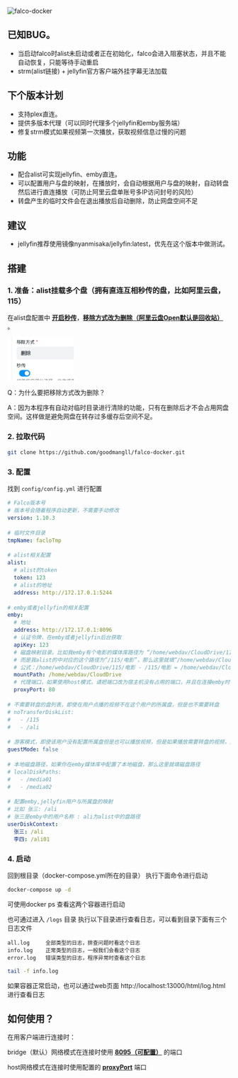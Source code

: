 ![falco-docker](https://socialify.git.ci/goodmangll/falco-docker/image?description=1&descriptionEditable=%E6%9B%B4%E5%8A%A0%E5%BC%BA%E5%A4%A7%E7%9A%84%E5%AA%92%E4%BD%93%E6%9C%8D%E5%8A%A1%E4%BB%A3%E7%90%86%E5%B7%A5%E5%85%B7%E3%80%82&font=KoHo&forks=1&issues=1&language=1&logo=https%3A%2F%2Fgithub.com%2Fgoodmangll%2Ffalco-docker%2Fblob%2Fmaster%2Fassets%2Flogo.png%3Fraw%3Dtrue&name=1&owner=1&pattern=Floating%20Cogs&pulls=1&stargazers=1&theme=Light)

## 已知BUG。
- 当启动falco时alist未启动或者正在初始化，falco会进入阻塞状态，并且不能自动恢复，只能等待手动重启
- strm(alist链接) + jellyfin官方客户端外挂字幕无法加载

## 下个版本计划
- 支持plex直连。
- 提供多版本代理（可以同时代理多个jellyfin和emby服务端）
- 修复strm模式如果视频第一次播放，获取视频信息过慢的问题

## 功能
- 配合alist可实现jellyfin、emby直连。
- 可以配置用户与盘的映射，在播放时，会自动根据用户与盘的映射，自动转盘然后进行直连播放（可防止阿里云盘单账号多IP访问封号的风险）
- 转盘产生的临时文件会在退出播放后自动删除，防止网盘空间不足

## 建议
- jellyfin推荐使用镜像nyanmisaka/jellyfin:latest，优先在这个版本中做测试。

## 搭建

### 1. 准备：alist挂载多个盘（拥有直连互相秒传的盘，比如阿里云盘，115）

在alist盘配置中 **<u>开启秒传</u>**，**<u>移除方式改为删除（阿里云盘Open默认是回收站）</u>** 。

<img src="assets/image-20240130114921-9txb12m.png" width="150">

Q：为什么要把移除方式改为删除？

A：因为本程序有自动对临时目录进行清除的功能，只有在删除后才不会占用网盘空间。这样做是避免网盘在转存过多缓存后空间不足。

### 2. 拉取代码

```bash
git clone https://github.com/goodmangll/falco-docker.git
```

### 3. 配置

找到 `config/config.yml`​​ 进行配置

```yml
# Falco版本号
# 版本号会随着程序自动更新，不需要手动修改
version: 1.10.3

# 临时文件目录
tmpName: facloTmp

# alist相关配置
alist:
  # alist的token
  token: 123
  # alist的地址
  address: http://172.17.0.1:5244

# emby或者jellyfin的相关配置
emby:   
  # 地址
  address: http://172.17.0.1:8096
  # 认证令牌，在emby或者jellyfin后台获取
  apiKey: 123
  # 磁盘映射目录。比如我emby有个电影的媒体库路径为 “/home/webdav/CloudDrive/115/电影”
  # 而是我alist的中对应的这个路径为“/115/电影”，那么这里就填“/home/webdav/CloudDrive”
  # 公式：/home/webdav/CloudDrive/115/电影 - /115/电影 = /home/webdav/CloudDrive
  mountPath: /home/webdav/CloudDrive
  # 代理端口，如果使用host模式，请把端口改为宿主机没有占用的端口，并且在连接emby时使用此端口
  proxyPort: 80

# 不需要转盘的盘列表，即使在用户点播的视频不在这个用户的所属盘，但是也不需要转盘
# noTransferDiskList:
#   - /115
#   - /ali

# 游客模式，即使该用户没有配置所属盘但是也可以播放视频，但是如果播放需要转盘的视频，则播放失败
guestMode: false

# 本地磁盘路径，如果你在emby媒体库中配置了本地磁盘，那么这里就填磁盘路径
# localDiskPaths:
#   - /media01
#   - /media02

# 配置emby,jellyfin用户与所属盘的映射
# 比如 张三: /ali
# 张三是emby中的用户名称 : ali为alist中的盘路径
userDiskContext:
  张三: /ali
  李四: /ali01
```

### 4. 启动

回到根目录（docker-compose.yml所在的目录）​ 执行下面命令进行启动

```sh
docker-compose up -d
```

可使用docker ps 查看这两个容器进行启动

也可通过进入 `/logs`​​ 目录 执行以下目录进行查看日志，可以看到目录下面有三个日志文件
```text
all.log     全部类型的日志，排查问题时看这个日志
info.log    正常类型的日志，一般我们会看这个日志
error.log   错误类型的日志，程序异常时查看这个日志
```

```sh
tail -f info.log
```

如果容器正常启动，也可以通过web页面 http://localhost:13000/html/log.html 进行查看日志

## 如何使用？
在用客户端进行连接时：

bridge（默认）网络模式在连接时使用 **<u>8095（可配置）</u>**  的端口

host网络模式在连接时使用配置的 **<u>proxyPort</u>** 端口
